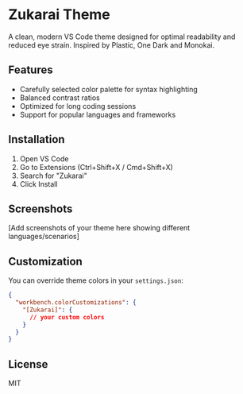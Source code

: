 # Zukarai Theme

A clean, modern VS Code theme designed for optimal readability and reduced eye strain.
Inspired by Plastic, One Dark and Monokai.

## Features

- Carefully selected color palette for syntax highlighting
- Balanced contrast ratios
- Optimized for long coding sessions
- Support for popular languages and frameworks

## Installation

1. Open VS Code
2. Go to Extensions (Ctrl+Shift+X / Cmd+Shift+X)
3. Search for "Zukarai"
4. Click Install

## Screenshots

[Add screenshots of your theme here showing different languages/scenarios]

## Customization

You can override theme colors in your `settings.json`:

```json
{
  "workbench.colorCustomizations": {
    "[Zukarai]": {
      // your custom colors
    }
  }
}
```

## License

MIT
